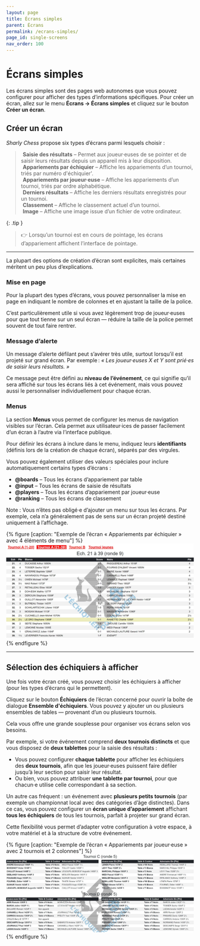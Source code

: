 ```yaml
---
layout: page
title: Écrans simples
parent: Écrans
permalink: /ecrans-simples/
page_id: single-screens
nav_order: 100
---
```


# Écrans simples

Les écrans simples sont des pages web autonomes que vous pouvez configurer pour afficher des types d’informations spécifiques.
Pour créer un écran, allez sur le menu **Écrans → Écrans simples** et cliquez sur le bouton **Créer un écran**.

## Créer un écran

_Sharly Chess_ propose six types d’écrans parmi lesquels choisir :

> <i class="bi-pencil" style="padding-right: 0.3rem"></i> **Saisie des résultats** – Permet aux joueur·euses de se pointer et de saisir leurs résultats depuis un appareil mis à leur disposition.<br />
> <i class="bi-card-list" style="padding-right: 0.3rem"></i> **Appariements par échiquier** – Affiche les appariements d’un tournoi, triés par numéro d'échiquier'.<br />
> <i class="bi-people" style="padding-right: 0.3rem"></i> **Appariements par joueur·euse** – Affiche les appariements d’un tournoi, triés par ordre  alphabétique.<br />
> <i class="bi-1-square" style="padding-right: 0.3rem"></i> **Derniers résultats** – Affiche les derniers résultats enregistrés pour un tournoi.<br />
> <i class="bi-trophy" style="padding-right: 0.3rem"></i> **Classement** – Affiche le classement actuel d’un tournoi.<br />
> <i class="bi-image" style="padding-right: 0.3rem"></i> **Image** – Affiche une image issue d’un fichier de votre ordinateur.

{: .tip }
> :point_right: Lorsqu’un tournoi est en cours de pointage, les écrans d’appariement affichent l’interface de pointage.

---

La plupart des options de création d’écran sont explicites, mais certaines méritent un peu plus d’explications.

### Mise en page

Pour la plupart des types d’écrans, vous pouvez personnaliser la mise en page en indiquant le nombre de colonnes et en ajustant la taille de la police.

C’est particulièrement utile si vous avez légèrement trop de joueur·euses pour que tout tienne sur un seul écran — réduire la taille de la police permet souvent de tout faire rentrer.

### Message d’alerte

Un message d’alerte défilant peut s’avérer très utile, surtout lorsqu’il est projeté sur grand écran.
Par exemple : *« Les joueur·euses X et Y sont prié·es de saisir leurs résultats. »*

Ce message peut être défini au **niveau de l’événement**, ce qui signifie qu’il sera affiché sur tous les écrans liés à cet événement, mais vous pouvez aussi le personnaliser individuellement pour chaque écran.

### Menus

La section **Menus** vous permet de configurer les menus de navigation visibles sur l’écran.
Cela permet aux utilisateur·ices de passer facilement d’un écran à l’autre via l’interface publique.

Pour définir les écrans à inclure dans le menu, indiquez leurs **identifiants** (définis lors de la création de chaque écran), séparés par des virgules.

Vous pouvez également utiliser des valeurs spéciales pour inclure automatiquement certains types d’écrans :

- **@boards** – Tous les écrans d’appariement par table
- **@input** – Tous les écrans de saisie de résultats
- **@players** – Tous les écrans d’appariement par joueur·euse
- **@ranking** – Tous les écrans de classement

Note : Vous n’êtes pas obligé·e d’ajouter un menu sur tous les écrans. Par exemple, cela n’a généralement pas de sens sur un écran projeté destiné uniquement à l’affichage.

{% figure [caption: "Exemple de l’écran « Appariements par échiquier » avec 4 éléments de menu"] %}
![Exemple de l’écran « Appariements par échiquier » avec 4 éléments de menu](/assets/images/menus-3.jpg)
{% endfigure %}

---

## Sélection des échiquiers à afficher

Une fois votre écran créé, vous pouvez choisir les échiquiers à afficher (pour les types d’écrans qui le permettent).

Cliquez sur le bouton **Échiquiers** de l’écran concerné pour ouvrir la boîte de dialogue **Ensemble d'échiquiers**.
Vous pouvez y ajouter un ou plusieurs ensembles de tables — provenant d’un ou plusieurs tournois.

Cela vous offre une grande souplesse pour organiser vos écrans selon vos besoins.

Par exemple, si votre événement comprend **deux tournois distincts** et que vous disposez de **deux tablettes** pour la saisie des résultats :

- Vous pouvez configurer **chaque tablette** pour afficher les échiquiers des **deux tournois**, afin que les joueur·euses puissent faire défiler jusqu’à leur section pour saisir leur résultat.
- Ou bien, vous pouvez attribuer **une tablette par tournoi**, pour que chacun·e utilise celle correspondant à sa section.

Un autre cas fréquent : un événement avec **plusieurs petits tournois** (par exemple un championnat local avec des catégories d’âge distinctes).
Dans ce cas, vous pouvez configurer un **écran unique d’appariement** affichant **tous les échiquiers** de tous les tournois, parfait à projeter sur grand écran.

Cette flexibilité vous permet d’adapter votre configuration à votre espace, à votre matériel et à la structure de votre événement.

{% figure [caption: "Exemple de l’écran « Appariements par joueur·euse » avec 2 tournois et 2 colonnes"] %}
![Exemple de l’écran « Appariements par joueur·euse » avec 2 tournois et 2 colonnes](/assets/images/players-screen-multi.jpg)
{% endfigure %}

